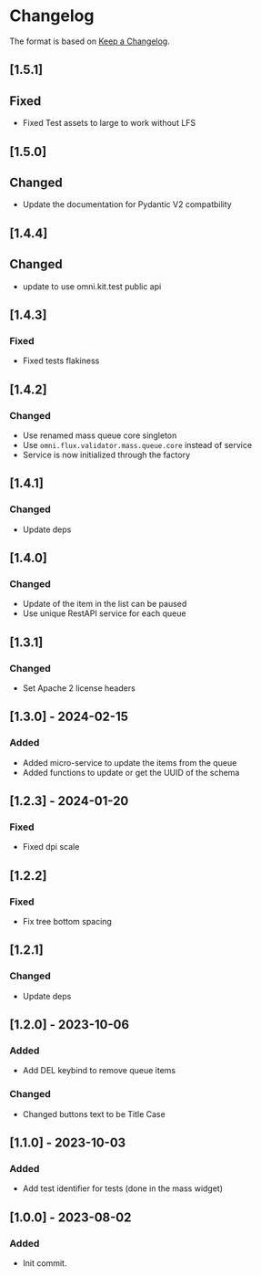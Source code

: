 # Changelog

The format is based on [Keep a Changelog](https://keepachangelog.com/en/1.0.0/).

## [1.5.1]
## Fixed
- Fixed Test assets to large to work without LFS

## [1.5.0]
## Changed
- Update the documentation for Pydantic V2 compatbility

## [1.4.4]
## Changed
- update to use omni.kit.test public api

## [1.4.3]
### Fixed
- Fixed tests flakiness

## [1.4.2]
### Changed
- Use renamed mass queue core singleton
- Use `omni.flux.validator.mass.queue.core` instead of service
- Service is now initialized through the factory

## [1.4.1]
### Changed
- Update deps

## [1.4.0]
### Changed
- Update of the item in the list can be paused
- Use unique RestAPI service for each queue

## [1.3.1]
### Changed
- Set Apache 2 license headers

## [1.3.0] - 2024-02-15
### Added
- Added micro-service to update the items from the queue
- Added functions to update or get the UUID of the schema

## [1.2.3] - 2024-01-20
### Fixed
- Fixed dpi scale

## [1.2.2]
### Fixed
- Fix tree bottom spacing

## [1.2.1]
### Changed
- Update deps

## [1.2.0] - 2023-10-06
### Added
- Add DEL keybind to remove queue items

### Changed
- Changed buttons text to be Title Case

## [1.1.0] - 2023-10-03
### Added
- Add test identifier for tests (done in the mass widget)

## [1.0.0] - 2023-08-02
### Added
- Init commit.
